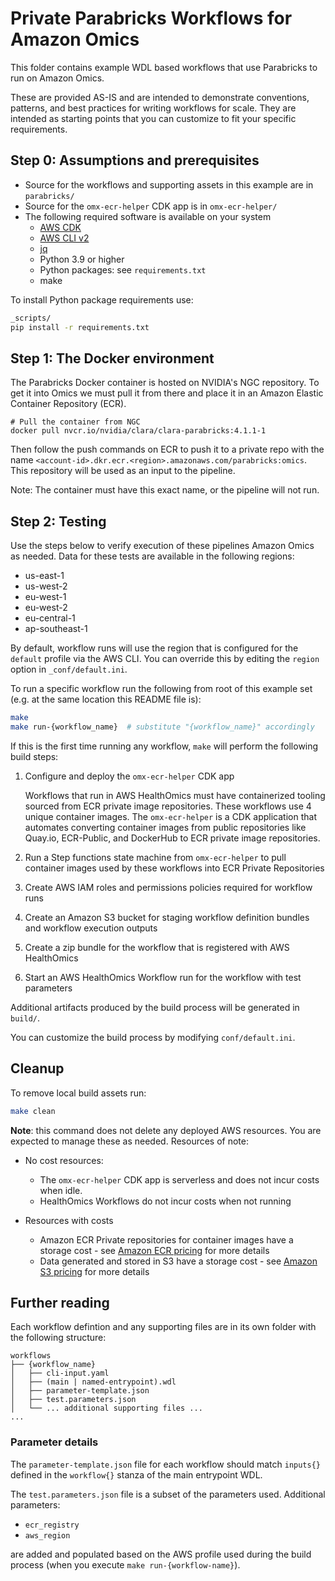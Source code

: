 # Private Parabricks Workflows for Amazon Omics

This folder contains example WDL based workflows that use Parabricks to run on Amazon Omics.

These are provided AS-IS and are intended to demonstrate conventions, patterns, and best practices for writing workflows for scale. They are intended as starting points that you can customize to fit your specific requirements.

## Step 0: Assumptions and prerequisites
- Source for the workflows and supporting assets in this example are in `parabricks/`
- Source for the `omx-ecr-helper` CDK app is in `omx-ecr-helper/`
- The following required software is available on your system
    - [AWS CDK](https://aws.amazon.com/cdk/)
    - [AWS CLI v2](https://aws.amazon.com/cli/)
    - [jq](https://stedolan.github.io/jq/)
    - Python 3.9 or higher
    - Python packages: see `requirements.txt`
    - make

To install Python package requirements use:
```bash
_scripts/
pip install -r requirements.txt
```

## Step 1: The Docker environment 

The Parabricks Docker container is hosted on NVIDIA's NGC repository. To get it into Omics we must pull it from there and place it in an Amazon Elastic Container Repository (ECR). 

```
# Pull the container from NGC 
docker pull nvcr.io/nvidia/clara/clara-parabricks:4.1.1-1
```

Then follow the push commands on ECR to push it to a private repo with the name `<account-id>.dkr.ecr.<region>.amazonaws.com/parabricks:omics`. This repository will be used as an input to the pipeline. 

Note: The container must have this exact name, or the pipeline will not run. 

## Step 2: Testing

Use the steps below to verify execution of these pipelines Amazon Omics as needed. Data for these tests are available in the following regions:

- us-east-1
- us-west-2
- eu-west-1
- eu-west-2
- eu-central-1
- ap-southeast-1

By default, workflow runs will use the region that is configured for the `default` profile via the AWS CLI. You can override this by editing the `region` option in `_conf/default.ini`.

To run a specific workflow run the following from root of this example set (e.g. at the same location this README file is):

```bash
make
make run-{workflow_name}  # substitute "{workflow_name}" accordingly
```

If this is the first time running any workflow, `make` will perform the following build steps: 

1. Configure and deploy the `omx-ecr-helper` CDK app

   Workflows that run in AWS HealthOmics must have containerized tooling sourced from ECR private image repositories. These workflows use 4 unique container images. The `omx-ecr-helper` is a CDK application that automates converting container images from public repositories like Quay.io, ECR-Public, and DockerHub to ECR private image repositories.

2. Run a Step functions state machine from `omx-ecr-helper` to pull container images used by these workflows into ECR Private Repositories
3. Create AWS IAM roles and permissions policies required for workflow runs
4. Create an Amazon S3 bucket for staging workflow definition bundles and workflow execution outputs
5. Create a zip bundle for the workflow that is registered with AWS HealthOmics
6. Start an AWS HealthOmics Workflow run for the workflow with test parameters

Additional artifacts produced by the build process will be generated in `build/`.

You can customize the build process by modifying `conf/default.ini`.

## Cleanup
To remove local build assets run:

```bash
make clean
```

**Note**: this command does not delete any deployed AWS resources. You are expected to manage these as needed. Resources of note:

- No cost resources:
    - The `omx-ecr-helper` CDK app is serverless and does not incur costs when idle.
    - HealthOmics Workflows do not incur costs when not running

- Resources with costs
    - Amazon ECR Private repositories for container images have a storage cost - see [Amazon ECR pricing](https://aws.amazon.com/ecr/pricing/) for more details
    - Data generated and stored in S3 have a storage cost - see [Amazon S3 pricing](https://aws.amazon.com/s3/pricing/) for more details

## Further reading
Each workflow defintion and any supporting files are in its own folder with the following structure:

```text
workflows
├── {workflow_name}
│   ├── cli-input.yaml
│   ├── (main | named-entrypoint).wdl
│   ├── parameter-template.json
│   ├── test.parameters.json
│   └── ... additional supporting files ...
...
```

### Parameter details

The `parameter-template.json` file for each workflow should match `inputs{}` defined in the `workflow{}` stanza of the main entrypoint WDL.

The `test.parameters.json` file is a subset of the parameters used. Additional parameters:

- `ecr_registry`
- `aws_region`

are added and populated based on the AWS profile used during the build process (when you execute `make run-{workflow-name}`).

